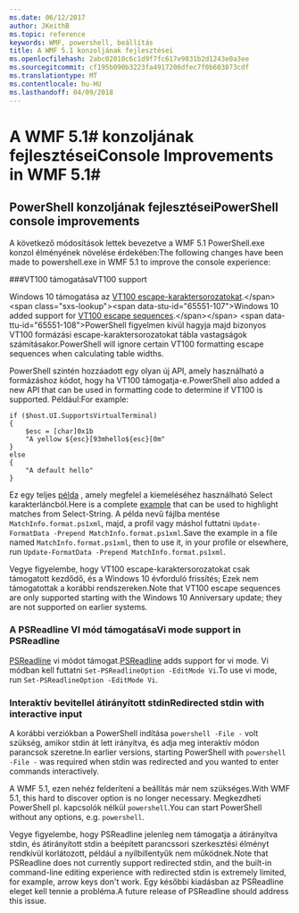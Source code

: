 ```yaml
---
ms.date: 06/12/2017
author: JKeithB
ms.topic: reference
keywords: WMF, powershell, beállítás
title: A WMF 5.1 konzoljának fejlesztései
ms.openlocfilehash: 2abc02010c6c1d9f7fc617e9831b2d1243e0a3ee
ms.sourcegitcommit: cf195b090b3223fa4917206dfec7f0b603873cdf
ms.translationtype: MT
ms.contentlocale: hu-HU
ms.lasthandoff: 04/09/2018
---
```

# <a name="console-improvements-in-wmf-51"></a><span data-ttu-id="65551-103">A WMF 5.1# konzoljának fejlesztései</span><span class="sxs-lookup"><span data-stu-id="65551-103">Console Improvements in WMF 5.1#</span></span>

## <a name="powershell-console-improvements"></a><span data-ttu-id="65551-104">PowerShell konzoljának fejlesztései</span><span class="sxs-lookup"><span data-stu-id="65551-104">PowerShell console improvements</span></span>

<span data-ttu-id="65551-105">A következő módosítások lettek bevezetve a WMF 5.1 PowerShell.exe konzol élményének növelése érdekében:</span><span class="sxs-lookup"><span data-stu-id="65551-105">The following changes have been made to powershell.exe in WMF 5.1 to improve the console experience:</span></span>

###<a name="vt100-support"></a><span data-ttu-id="65551-106">VT100 támogatása</span><span class="sxs-lookup"><span data-stu-id="65551-106">VT100 support</span></span>

<span data-ttu-id="65551-107">Windows 10 támogatása az [VT100 escape-karaktersorozatokat](https://msdn.microsoft.com/en-us/library/windows/desktop/mt638032(v=vs.85).aspx).</span><span class="sxs-lookup"><span data-stu-id="65551-107">Windows 10 added support for [VT100 escape sequences](https://msdn.microsoft.com/en-us/library/windows/desktop/mt638032(v=vs.85).aspx).</span></span>
<span data-ttu-id="65551-108">PowerShell figyelmen kívül hagyja majd bizonyos VT100 formázási escape-karaktersorozatokat tábla vastagságok számításakor.</span><span class="sxs-lookup"><span data-stu-id="65551-108">PowerShell will ignore certain VT100 formatting escape sequences when calculating table widths.</span></span>

<span data-ttu-id="65551-109">PowerShell szintén hozzáadott egy olyan új API, amely használható a formázáshoz kódot, hogy ha VT100 támogatja-e.</span><span class="sxs-lookup"><span data-stu-id="65551-109">PowerShell also added a new API that can be used in formatting code to determine if VT100 is supported.</span></span>
<span data-ttu-id="65551-110">Például:</span><span class="sxs-lookup"><span data-stu-id="65551-110">For example:</span></span>

```
if ($host.UI.SupportsVirtualTerminal)
{
    $esc = [char]0x1b
    "A yellow ${esc}[93mhello${esc}[0m"
}
else
{
    "A default hello"
}
```
<span data-ttu-id="65551-111">Ez egy teljes [példa](https://gist.github.com/lzybkr/dcb973dccd54900b67783c48083c28f7) , amely megfelel a kiemeléséhez használható Select karakterláncból.</span><span class="sxs-lookup"><span data-stu-id="65551-111">Here is a complete [example](https://gist.github.com/lzybkr/dcb973dccd54900b67783c48083c28f7) that can be used to highlight matches from Select-String.</span></span>
<span data-ttu-id="65551-112">A példa nevű fájlba mentése `MatchInfo.format.ps1xml`, majd, a profil vagy máshol futtatni `Update-FormatData -Prepend MatchInfo.format.ps1xml`.</span><span class="sxs-lookup"><span data-stu-id="65551-112">Save the example in a file named `MatchInfo.format.ps1xml`, then to use it, in your profile or elsewhere, run `Update-FormatData -Prepend MatchInfo.format.ps1xml`.</span></span>

<span data-ttu-id="65551-113">Vegye figyelembe, hogy VT100 escape-karaktersorozatokat csak támogatott kezdődő, és a Windows 10 évforduló frissítés; Ezek nem támogatottak a korábbi rendszereken.</span><span class="sxs-lookup"><span data-stu-id="65551-113">Note that VT100 escape sequences are only supported starting with the Windows 10 Anniversary update; they are not supported on earlier systems.</span></span>

### <a name="vi-mode-support-in-psreadline"></a><span data-ttu-id="65551-114">A PSReadline VI mód támogatása</span><span class="sxs-lookup"><span data-stu-id="65551-114">Vi mode support in PSReadline</span></span>

<span data-ttu-id="65551-115">[PSReadline](https://github.com/lzybkr/PSReadLine) vi módot támogat.</span><span class="sxs-lookup"><span data-stu-id="65551-115">[PSReadline](https://github.com/lzybkr/PSReadLine) adds support for vi mode.</span></span> <span data-ttu-id="65551-116">Vi módban kell futtatni `Set-PSReadlineOption -EditMode Vi`.</span><span class="sxs-lookup"><span data-stu-id="65551-116">To use vi mode, run `Set-PSReadlineOption -EditMode Vi`.</span></span>

### <a name="redirected-stdin-with-interactive-input"></a><span data-ttu-id="65551-117">Interaktív bevitellel átirányított stdin</span><span class="sxs-lookup"><span data-stu-id="65551-117">Redirected stdin with interactive input</span></span>

<span data-ttu-id="65551-118">A korábbi verziókban a PowerShell indítása `powershell -File -` volt szükség, amikor stdin át lett irányítva, és adja meg interaktív módon parancsok szeretne.</span><span class="sxs-lookup"><span data-stu-id="65551-118">In earlier versions, starting PowerShell with `powershell -File -` was required when stdin was redirected and you wanted to enter commands interactively.</span></span>

<span data-ttu-id="65551-119">A WMF 5.1, ezen nehéz felderíteni a beállítás már nem szükséges.</span><span class="sxs-lookup"><span data-stu-id="65551-119">With WMF 5.1, this hard to discover option is no longer necessary.</span></span>
<span data-ttu-id="65551-120">Megkezdheti PowerShell pl. kapcsolók nélkül `powershell`.</span><span class="sxs-lookup"><span data-stu-id="65551-120">You can start PowerShell without any options, e.g. `powershell`.</span></span>

<span data-ttu-id="65551-121">Vegye figyelembe, hogy PSReadline jelenleg nem támogatja a átirányítva stdin, és átirányított stdin a beépített parancssori szerkesztési élményt rendkívül korlátozott, például a nyílbillentyűk nem működnek.</span><span class="sxs-lookup"><span data-stu-id="65551-121">Note that PSReadline does not currently support redirected stdin, and the built-in command-line editing experience with redirected stdin is extremely limited, for example, arrow keys don't work.</span></span>
<span data-ttu-id="65551-122">Egy későbbi kiadásban az PSReadline eleget kell tennie a probléma.</span><span class="sxs-lookup"><span data-stu-id="65551-122">A future release of PSReadline should address this issue.</span></span>
